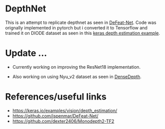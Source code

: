 # DepthNet

This is an attempt to replicate depthnet as seen in [DeFeat-Net](https://github.com/jspenmar/DeFeat-Net/blob/master/networks/depth_net.py).
Code was orignally implemented in pytorch but i converted it to Tensorflow and trained it on DIODE dataset as seen in this [keras depth estimation example](https://keras.io/examples/vision/depth_estimation/).


# Update ...

* Currently working on improving the ResNet18 implementation.

* Also working on using Nyu_v2 dataset as seen in [DenseDepth](https://github.com/ialhashim/DenseDepth).

# References/useful links
* https://keras.io/examples/vision/depth_estimation/
* https://github.com/jspenmar/DeFeat-Net/
* https://github.com/dexter2406/Monodepth2-TF2
